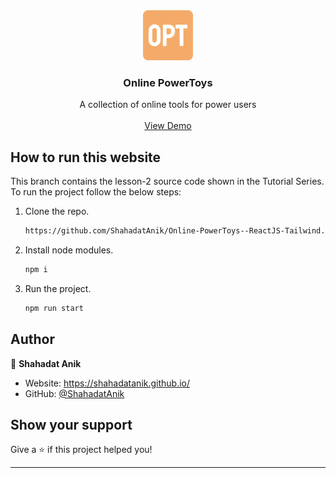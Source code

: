 <div align="center">
    <img src="https://github.com/ShahadatAnik/Online-PowerToys--ReactJS-Tailwind/blob/master/public/apple-touch-icon.png" alt="Logo" width="80" height="80">

  <h3 align="center">Online PowerToys</h3>

  <p align="center">
    A collection of online tools for power users
    <br />
    <br />
    <a href="https://ilmiyah.netlify.app/">View Demo</a>
  </p>
</div>

## How to run this website 

This branch contains the lesson-2 source code shown in the Tutorial Series. To run the project follow the below steps:

1. Clone the repo.

    ```sh
    https://github.com/ShahadatAnik/Online-PowerToys--ReactJS-Tailwind.git
    ```

2. Install node modules.
    ```sh
    npm i
    ```
3. Run the project.
    ```sh
    npm run start
    ```

## Author

👤 **Shahadat Anik**

-   Website: https://shahadatanik.github.io/
-   GitHub: [@ShahadatAnik](https://github.com/ShahadatAnik)

## Show your support

Give a ⭐️ if this project helped you!

---
